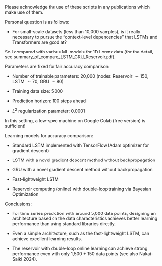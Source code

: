 Please acknowledge the use of these scripts in any publications which make use of them.

Personal question is as follows:
    
- For small-scale datasets (less than 10,000 samples), is it really necessary to pursue the “context-level dependencies” that LSTMs and Transformers are good at?

So I compared with various ML models for 1D Lorenz data (for the detail, see summary_of_compare_LSTM_GRU_Reservoir.pdf).

Parameters are fixed for fair accuracy comparison:

- Number of trainable parameters: 20,000 
(nodes: Reservoir $\sim 150$, LSTM $\sim 70$, GRU $\sim 80$)

- Training data size: 5,000

- Prediction horizon: 100 steps ahead

- $L^2$ regularization parameter: 0.0001

In this setting, a low-spec machine on Google Colab (free version) is sufficient!

Learning models for accuracy comparison:

- Standard LSTM implemented with TensorFlow (Adam optimizer for gradient descent)

- LSTM with a novel gradient descent method without backpropagation

- GRU with a novel gradient descent method without backpropagation

- Fast-lightweight LSTM

- Reservoir computing (online) with double-loop training via Bayesian Optimization



Conclusions:

- For time series prediction with around 5,000 data points, designing an architecture based on the data characteristics achieves better learning performance than using standard libraries directly.


- Even a simple architecture, such as the fast-lightweight LSTM, can achieve excellent learning results.


- The reservoir with double-loop online learning can achieve strong performance even with only 1,500 + 150 data points (see also Nakai-Saiki 2024).
